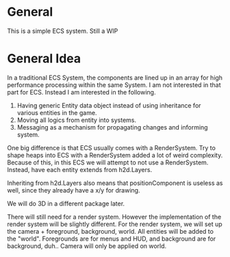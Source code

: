 
# General

This is a simple ECS system.
Still a WIP

# General Idea

In a traditional ECS System, the components are lined up in an array for high performance processing within the same System.
I am not interested in that part for ECS.
Instead I am interested in the following.

1. Having generic Entity data object instead of using inheritance for various entities in the game.
2. Moving all logics from entity into systems.
3. Messaging as a mechanism for propagating changes and informing system.

One big difference is that ECS usually comes with a RenderSystem.
Try to shape heaps into ECS with a RenderSystem added a lot of weird complexity.
Because of this, in this ECS we will attempt to not use a RenderSystem.
Instead, have each entity extends from h2d.Layers.

Inheriting from h2d.Layers also means that positionComponent is useless as well, since they already have a x/y for drawing.

We will do 3D in a different package later.

There will still need for a render system. However the implementation of the render system will be slightly different.
For the render system, we will set up the camera + foreground, background, world.
All entities will be added to the "world".
Foregrounds are for menus and HUD, and background are for background, duh..
Camera will only be applied on world.
